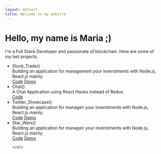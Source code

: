 ```yaml
---
layout: default
title: Welcome to my website
---
```




<div class="row">
        <h1 class="text-center">Hello, my name is Maria ;)</h1>
        <p class="text-center">
            I'm a Full Stack Developer and passionate of blockchain. Here are some of my last projects. 
        </p>
</div>

<div class="row">
    <ul>
        <li>
            <span class="app-title">Stock_Trade()</span>
            <div class="description">Building an application for management your inverstments with Node.js, React.js mainly.</div>
            <a class="btn btn-info" href="https://github.com/marialobillo/stock-trade-v4">Code</a>
            <a class="btn btn-secondary" href="https://fant4sy-stock-trade.herokuapp.com/">Demo</a>
        </li>
        <li>
            <span class="app-title">Chat()</span>
            <div class="description">A Chat Application using React Hooks instead of Redux.</div>
            <a class="btn btn-info" href="https://github.com/marialobillo/chat-flask">Code</a>
        </li>
        <li>
            <span class="app-title">Twitter_Showcase()</span>
            <div class="description">Building an application for managen your inverstments with Node.js, React.js mainly.</div>
            <a class="btn btn-info" href="https://github.com/marialobillo/twitter-showcase">Code</a>
            <a class="btn btn-secondary" href="https://glacial-badlands-68918.herokuapp.com/">Demo</a>
        </li>
        <li>
            <span class="app-title">Star_Wars()</span>
            <div class="description">Building an application for managen your inverstments with Node.js, React.js mainly.</div>
            <a class="btn btn-info" href="https://github.com/marialobillo/starwars-app">Code</a>
            <a class="btn btn-secondary" href="https://hidden-anchorage-11194.herokuapp.com/">Demo</a>
        </li>
      
    </ul>
</div>
